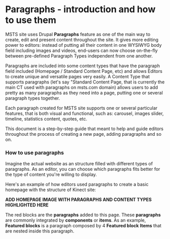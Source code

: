 # Paragraphs - introduction and how to use them

MSTS site uses Drupal **Paragraphs** feature as one of the main way to create, edit and present content throughout the site. It gives more editing power to editors: instead of putting all their content in one WYSIWYG body field including images and videos, end-users can now choose on-the-fly between pre-defined Paragraph Types independent from one another.

Paragraphs are included into some content types that have the paragraph field included \(Homepage / Standard Content Page, etc\) and allows Editors to create unique and versatile pages very easily. A Content Type that supports paragraphs \(let's say "Standard Content Page, that is currently the main CT used with paragraphs on msts.com domain\) allows users to add pretty as many paragraphs as they need into a page, putting one or several paragraph types together.

Each paragraph created for MSTS site supports one or several particular features, that is both visual and functional, such as: carousel, images slider, timeline, statistics content, quotes, etc.

This document is a step-by-step guide that meant to help and guide editors throughout the process of creating a new page, adding paragraphs and so on.

### How to use paragraphs <a id="how-to-use-paragraphs"></a>

Imagine the actual website as an structure filled with different types of paragraphs. As an editor, you can choose which paragraphs fits better for the type of content you're willing to display.

Here's an example of how editors used paragraphs to create a basic homepage with the structure of Kinect site:

**ADD HOMEPAGE IMAGE WITH PARAGRAPHS AND CONTENT TYPES HIGHLIGHTED HERE**

The red blocks are the **paragraphs** added to this page. These **paragraphs** are commonly integrated by **components** or **items**. As an example, **Featured blocks** is a paragraph composed by 4 **Featured block** **Items** that are nested inside this paragraph.



